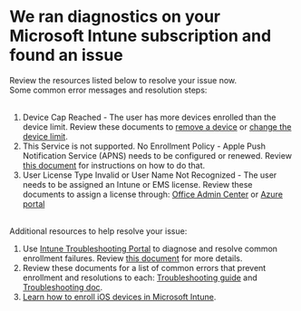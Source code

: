 <properties
	pageTitle="APNS setup correctly"
	description="APNS setup correctl"
	infoBubbleText="Your Apple Push Notification service is setup correctly"
	service="microsoft.intune"
	resource="intune"
	authors="mackie1604"
	ms.author="jlynn"
	displayOrder=""
	articleId="apns_working_maven"
	diagnosticScenario="IntuneCheckAPNSCert"
	selfHelpType="diagnostics"
	supportTopicIds="32599602,32599605,32599626,32599644,32599650,32599653,32599665,32599632"
	resourceTags=""
	productPesIds="15584"
	cloudEnvironments="public"
/>

# We ran diagnostics on your Microsoft Intune subscription and found an issue

<div>
Review the resources listed below to resolve your issue now. 
<br/>
Some common error messages and resolution steps:
<br/><br/>
  <ol>
    <li>Device Cap Reached - The user has more devices enrolled than the device limit. Review these documents to <a href="https://docs.microsoft.com/en-us/intune/devices-wipe" target="_blank">remove a device</a> or <a href="https://docs.microsoft.com/en-us/intune/enrollment-restrictions-set#set-device-limit-restrictions" target="_blank">change the device limit</a>.</li>
    <li>This Service is not supported. No Enrollment Policy - Apple Push Notification Service (APNS) needs to be configured or renewed. Review <a href="https://docs.microsoft.com/en-us/intune/apple-mdm-push-certificate-get" target="_blank">this document</a> for instructions on how to do that.</li>
    <li>User License Type Invalid or User Name Not Recognized - The user needs to be assigned an Intune or EMS license. Review these documents to assign a license through: <a href="https://docs.microsoft.com/en-us/intune/licenses-assign" target="_blank">Office Admin Center</a> or <a href="https://docs.microsoft.com/en-us/azure/active-directory/license-users-groups" target="_blank">Azure portal<a/></li>
  </ol>
<br/>
	Additional resources to help resolve your issue:
  <ol>    
    <li>Use <a href="https://devicemanagement.microsoft.com/#blade/Microsoft_Intune_DeviceSettings/TroubleshootBlade">Intune Troubleshooting Portal</a> to diagnose and resolve common enrollment failures. Review <a href="https://docs.microsoft.com/en-us/intune/help-desk-operators" target="_blank">this document</a> for more details.</li>
    <li>Review these documents for a list of common errors that prevent enrollment and resolutions to each: <a href="https://support.microsoft.com/en-us/help/4039809/troubleshooting-ios-device-enrollment-in-intune" target="_blank">Troubleshooting guide</a> and <a href="https://docs.microsoft.com/en-us/intune-classic/troubleshoot/troubleshoot-device-enrollment-in-intune" target="_blank">Troubleshooting doc</a>.</li>
    <li><a href="https://docs.microsoft.com/en-us/intune/ios-enroll" target="_blank">Learn how to enroll iOS devices in Microsoft Intune</a>.</li>
  </ol>
</div>
